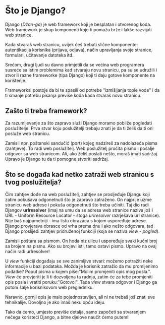 # Što je Django?

Django (*Džan-go*) je web framework koji je besplatan i otvorenog koda. Web framework je skup komponenti koje ti pomažu brže i lakše razvijati web stranice.

Kada stvaraš web stranicu, uvijek ćeš trebati slične komponente: autentikacija korisnika (prijava, odjava), način upravljanja svoje stranice, formulari, učitavanje datoteka itd.

Srećom, drugi ljudi su davno primjetili da se većina web programera susreće sa istim problemima kad stvaraju novu stranicu, pa su se udružili i stvorili razne frameworke (tipa Django) koji ti daju gotove komponente na korištenje.

Frameworksi postoje da bi te spasili od potrebe "izmišljanja tople vode" i da ti smanje potrebu pisanja previše koda kada stvaraš novu stranicu.

## Zašto ti treba framework?

Za razumijevanje za što zapravo služi Django moramo pobliže pogledati poslužitelje. Prva stvar koju poslužitelji trebaju znati je da ti želiš da ti oni posluže web stranicu.

Zamisli npr. poštanski sandučić (port) kojeg nadzireš za nadolazeća pisma (zahtjeve). To radi web poslužitelj. Web poslužitelj pročita pismo i pošalje odgovor sa web stranicom. Ali, ako želiš poslati nešto, moraš imati sadržaj. Upravo je Django tu da ti pomogne stvoriti sadržaj.

## Što se događa kad netko zatraži web stranicu s tvog poslužitelja?

Čim zahtjev dođe na web poslužitelj, zahtjev se prosljeđuje Djangu koji zatim pokušava odgonetnuti što je zapravo zatraženo. On najprije uzme stranicu web adrese i pokuša odgonetnuti što treba učiniti. Taj dio radi Djangov **urlresolver** (imaj na umu da se adresa web stranice naziva još i URL - Uniform Resource Locator - stoga *urlresolver* razrješava url stranice). Nije baš najpametniji - ima listu obrazaca s kojom uspoređuje adrese. Django provjerava obrasce od vrha prema dnu i ako nešto odgovara, tad Django proslijedi zahtjev pridruženoj funkciji (koja se naziva *view* - *pogled*).

Zamisli poštara sa pismom. On hoda niz ulicu i uspoređuje svaki kućni broj sa brojem na pismu. Ako su brojevi isti, tamo ostavi pismo. Upravo na ovaj način radi urlresolver!

U *view* funkciji događaju se sve zanimljive stvari: možemo potražiti neke informacije u bazi podataka. Možda je korisnik zatražio da mu promijenimo podatke? Poput pisma u kojem piše:"Molim promjeniti opis mog posla.". *View* će provjeriti je li ti dozvoljena ta radnja, zatim će za tebe promjeniti opis posla i vratiti poruku:"Gotovo!". Tada *view* stvara odgovor i Django ga potom šalje korisnikovom web pregledniku.

Naravno, gornji opis je malo pojednostavljen, ali ni ne trebaš još znati sve tehnikalije. Dovoljno je ako imaš neku opću ideju.

Tako da ćemo, umjesto previše detalja, samo započeti sa stvaranjem nečega koristeći Django, a bitne djelove naučit ćemo putem!
